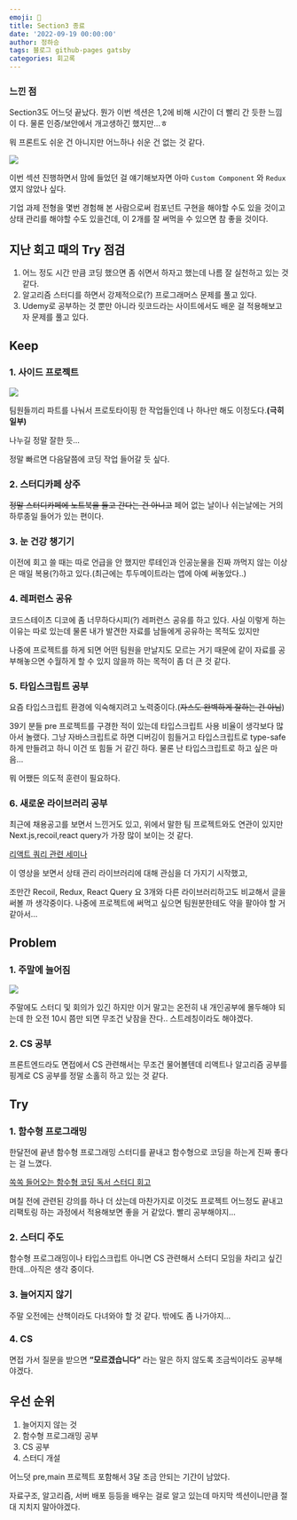 ```yaml
---
emoji: 🔮
title: Section3 종료
date: '2022-09-19 00:00:00'
author: 정하승
tags: 블로그 github-pages gatsby
categories: 회고록
---
```


### 느낀 점

Section3도 어느덧 끝났다. 뭔가 이번 섹션은 1,2에 비해 시간이 더 빨리 간 듯한 느낌이 다. 물론 인증/보안에서 개고생하긴 했지만…ㅎ

뭐 프론트도 쉬운 건 아니지만 어느하나 쉬운 건 없는 것 같다.

![](https://velog.velcdn.com/images/gktmd652/post/5b95db97-12b2-470a-b145-288173eff150/image.png)

이번 섹션 진행하면서 맘에 들었던 걸 얘기해보자면 아마 `Custom Component` 와 `Redux` 였지 않았나 싶다.

기업 과제 전형을 몇번 경험해 본 사람으로써 컴포넌트 구현을 해야할 수도 있을 것이고 상태 관리를 해야할 수도 있을건데, 이 2개를 잘 써먹을 수 있으면 참 좋을 것이다.

## 지난 회고 때의 Try 점검

1. 어느 정도 시간 만큼 코딩 했으면 좀 쉬면서 하자고 했는데 나름 잘 실천하고 있는 것 같다.
2. 알고리즘 스터디를 하면서 강제적으로(?) 프로그래머스 문제를 풀고 있다.
3. Udemy로 공부하는 것 뿐만 아니라 릿코드라는 사이트에서도 배운 걸 적용해보고자 문제를 풀고 있다.

## Keep

### 1. 사이드 프로젝트

![](https://velog.velcdn.com/images/gktmd652/post/fbdb5ded-2be3-4851-bccf-ce09928a1c4b/image.png)

팀원들끼리 파트를 나눠서 프로토타이핑 한 작업들인데 나 하나만 해도 이정도다.**(극히 일부)**

나누길 정말 잘한 듯…

정말 빠르면 다음달쯤에 코딩 작업 들어갈 듯 싶다.

### 2. 스터디카페 상주

~~정말 스터디카페에 노트북을 들고 간다는 건 아니고~~ 페어 없는 날이나 쉬는날에는 거의 하루종일 들어가 있는 편이다.

### 3. 눈 건강 챙기기

이전에 회고 쓸 때는 따로 언급을 안 했지만 루테인과 인공눈물을 진짜 까먹지 않는 이상은 매일 복용(?)하고 있다.(최근에는 투두메이트라는 앱에 아예 써놓았다..)

### 4. 레퍼런스 공유

코드스테이츠 디코에 좀 너무하다시피(?) 레퍼런스 공유를 하고 있다. 사실 이렇게 하는 이유는 따로 있는데 물론 내가 발견한 자료를 남들에게 공유하는 목적도 있지만

나중에 프로젝트를 하게 되면 어떤 팀원을 만날지도 모르는 거기 때문에 같이 자료를 공부해놓으면 수월하게 할 수 있지 않을까 하는 목적이 좀 더 큰 것 같다.

### 5. 타입스크립트 공부

요즘 타입스크립트 환경에 익숙해지려고 노력중이다.(~~자스도 완벽하게 잘하는 건 아님~~)

39기 분들 pre 프로젝트를 구경한 적이 있는데 타입스크립트 사용 비율이 생각보다 많아서 놀랬다. 그냥 자바스크립트로 하면 디버깅이 힘들거고 타입스크립트로 type-safe하게 만들려고 하니 이건 또 힘들 거 같긴 하다. 물론 난 타입스크립트로 하고 싶은 마음…

뭐 어쨌든 의도적 훈련이 필요하다.

### 6. 새로운 라이브러리 공부

최근에 채용공고를 보면서 느낀거도 있고, 위에서 말한 팀 프로젝트와도 연관이 있지만 Next.js,recoil,react query가 가장 많이 보이는 것 같다.

<a href='https://www.youtube.com/watch?v=MArE6Hy371c'>리액트 쿼리 관련 세미나</a>

이 영상을 보면서 상태 관리 라이브러리에 대해 관심을 더 가지기 시작했고,

조만간 Recoil, Redux, React Query 요 3개와 다른 라이브러리하고도 비교해서 글을 써볼 까 생각중이다. 나중에 프로젝트에 써먹고 싶으면 팀원분한테도 약을 팔아야 할 거 같아서…

## Problem

### 1. 주말에 늘어짐

![](https://velog.velcdn.com/images/gktmd652/post/8433562f-caf0-49cf-acd1-dda7b6352458/image.png)

주말에도 스터디 및 회의가 있긴 하지만 이거 말고는 온전히 내 개인공부에 몰두해야 되는데 한 오전 10시 쯤만 되면 무조건 낮잠을 잔다.. 스트레칭이라도 해야겠다.

### 2. CS 공부

프론트엔드라도 면접에서 CS 관련해서는 무조건 물어볼텐데 리액트나 알고리즘 공부를 핑계로 CS 공부를 정말 소홀히 하고 있는 것 같다.

## Try

### 1. 함수형 프로그래밍

한달전에 끝낸 함수형 프로그래밍 스터디를 끝내고 함수형으로 코딩을 하는게 진짜 좋다는 걸 느꼈다.

[쏙쏙 들어오는 함수형 코딩 독서 스터디 회고](https://helpful-swan-327bb4.netlify.app/2022/minutes/3/)

며칠 전에 관련된 강의를 하나 더 샀는데 마찬가지로 이것도 프로젝트 어느정도 끝내고 리팩토링 하는 과정에서 적용해보면 좋을 거 같았다. 빨리 공부해야지…

### 2. 스터디 주도

함수형 프로그래밍이나 타입스크립트 아니면 CS 관련해서 스터디 모임을 차리고 싶긴 한데…아직은 생각 중이다.

### 3. 늘어지지 않기

주말 오전에는 산책이라도 다녀와야 할 것 같다. 밖에도 좀 나가야지…

### 4. CS

면접 가서 질문을 받으면 **“모르겠습니다”** 라는 말은 하지 않도록 조금씩이라도 공부해야겠다.

## 우선 순위

1. 늘어지지 않는 것
2. 함수형 프로그래밍 공부
3. CS 공부
4. 스터디 개설

어느덧 pre,main 프로젝트 포함해서 3달 조금 안되는 기간이 남았다.

자료구조, 알고리즘, 서버 배포 등등을 배우는 걸로 알고 있는데 마지막 섹션이니만큼 절대 지치지 말아야겠다.
